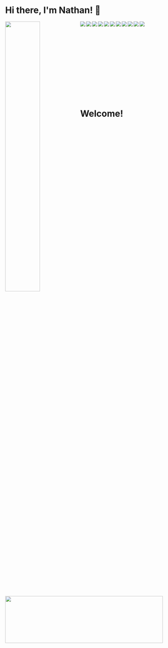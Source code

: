 # Hi there, I'm Nathan! 👋


<img align='left' width="47%" src="https://github-readme-stats.vercel.app/api/top-langs/?username=cloverww04&layout=donut" />
<p>
<img align='left' text='center'  src="https://img.shields.io/badge/javascript-%23323330.svg?style=for-the-badge&logo=javascript&logoColor=%23F7DF1E" />
<img align='left' text='center'  src="https://img.shields.io/badge/react-%2320232a.svg?style=for-the-badge&logo=react&logoColor=%2361DAFB" />
<img align='left' text='center'  src="https://img.shields.io/badge/c%23-%23239120.svg?style=for-the-badge&logo=c-sharp&logoColor=white" />
<img align='left' text='center' src="https://img.shields.io/badge/postgres-%23316192.svg?style=for-the-badge&logo=postgresql&logoColor=white" />
<img align='left' text='center' src="https://img.shields.io/badge/Visual%20Studio-5C2D91.svg?style=for-the-badge&logo=visual-studio&logoColor=white" />
<img align='left' text='center' src="https://img.shields.io/badge/Visual%20Studio%20Code-0078d7.svg?style=for-the-badge&logo=visual-studio-code&logoColor=white" />
<img align='left' text='center' src="https://img.shields.io/badge/unity-%23000000.svg?style=for-the-badge&logo=unity&logoColor=white" />
<img align='left' text='center' src="https://img.shields.io/badge/html5-%23E34F26.svg?style=for-the-badge&logo=html5&logoColor=white" />
<img align='left' text='center' src="https://img.shields.io/badge/css3-%231572B6.svg?style=for-the-badge&logo=css3&logoColor=white" />
<img align='left' text='center' src="https://img.shields.io/badge/github-%23121011.svg?style=for-the-badge&logo=github&logoColor=white" />
<img align='left' text='center'  src="https://img.shields.io/badge/Python-3776AB?logo=python&logoColor=fff)" />


</p>
<br></br>
<br></br>
<br></br>
<br></br>
<br></br>
<br></br>
<br></br>
<h1 align='left' >Welcome!</h1>

<img align='center' width="100%" height="150px" src="https://github.com/cloverww04/cloverww04/assets/84203439/91cfcba2-b2d2-4860-bc59-6ed568efc1c3" />

